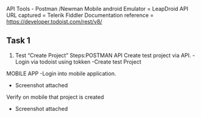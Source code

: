 API Tools - Postman /Newman
Mobile android Emulator = LeapDroid
API URL captured = Telerik Fiddler
Documentation reference = https://developer.todoist.com/rest/v8/


Task 1
--------------------------
1. Test “Create Project”
Steps:POSTMAN API
Create test project via API.
-Login via todoist using tokken
-Create test Project

MOBILE APP -Login into mobile application.
- Screenshot attached 

Verify on mobile that project is created
- Screenshot attached






